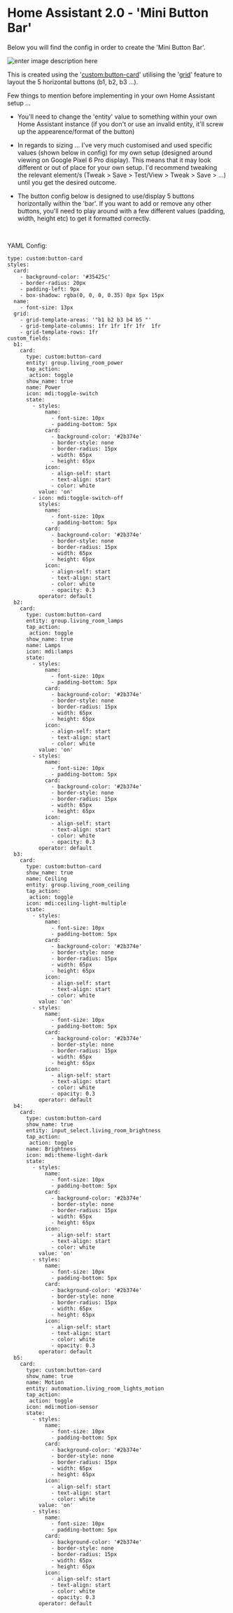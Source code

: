 # Home Assistant 2.0 - 'Mini Button Bar'

Below you will find the config in order to create the 'Mini Button Bar'. 

![enter image description here](https://i.imgur.com/j6Ue8GW.png)

This is created using the '[custom:button-card](https://github.com/custom-cards/button-card)' utilising the '[grid](https://github.com/custom-cards/button-card#advanced-styling-options)' feature to layout the 5 horizontal buttons (b1, b2, b3 ...).

Few things to mention before implementing in your own Home Assistant setup ...

 - You'll need to change the 'entity' value to something within your own Home Assistant instance (if you don't or use an invalid entity, it'll screw up the appearence/format of the button)
 
 - In regards to sizing ... I've very much customised and used specific values (shown below in config) for my own setup (designed around viewing on Google Pixel 6 Pro display). This means that it may look different or out of place for your own setup. I'd recommend tweaking the relevant element/s (Tweak > Save > Test/View > Tweak > Save > ...) until you get the desired outcome.
 - The button config below is designed to use/display 5 buttons horizontally within the 'bar'. If you want to add or remove any other buttons, you'll need to play around with a few different values (padding, width, height etc) to get it formatted correctly.

 <br> 

YAML Config:

   
    type: custom:button-card
    styles:
      card:
        - background-color: '#35425c'
        - border-radius: 20px
        - padding-left: 9px
        - box-shadow: rgba(0, 0, 0, 0.35) 0px 5px 15px
      name:
        - font-size: 13px
      grid:
        - grid-template-areas: '"b1 b2 b3 b4 b5 "'
        - grid-template-columns: 1fr 1fr 1fr 1fr  1fr
        - grid-template-rows: 1fr
    custom_fields:
      b1:
        card:
          type: custom:button-card
          entity: group.living_room_power
          tap_action:
           action: toggle
          show_name: true
          name: Power
          icon: mdi:toggle-switch
          state:
            - styles:
                name:
                  - font-size: 10px
                  - padding-bottom: 5px
                card:
                  - background-color: '#2b374e'
                  - border-style: none
                  - border-radius: 15px
                  - width: 65px
                  - height: 65px
                icon:
                  - align-self: start
                  - text-align: start
                  - color: white
              value: 'on'
            - icon: mdi:toggle-switch-off
              styles:
                name:
                  - font-size: 10px
                  - padding-bottom: 5px
                card:
                  - background-color: '#2b374e'
                  - border-style: none
                  - border-radius: 15px
                  - width: 65px
                  - height: 65px
                icon:
                  - align-self: start
                  - text-align: start
                  - color: white
                  - opacity: 0.3              
              operator: default         
      b2:
        card:
          type: custom:button-card
          entity: group.living_room_lamps
          tap_action:
           action: toggle	  
          show_name: true
          name: Lamps
          icon: mdi:lamps
          state:
            - styles:
                name:
                  - font-size: 10px
                  - padding-bottom: 5px
                card:
                  - background-color: '#2b374e'
                  - border-style: none
                  - border-radius: 15px
                  - width: 65px
                  - height: 65px
                icon:
                  - align-self: start
                  - text-align: start
                  - color: white
              value: 'on'
            - styles:
                name:
                  - font-size: 10px
                  - padding-bottom: 5px
                card:
                  - background-color: '#2b374e'
                  - border-style: none
                  - border-radius: 15px
                  - width: 65px
                  - height: 65px
                icon:
                  - align-self: start
                  - text-align: start
                  - color: white
                  - opacity: 0.3              
              operator: default  
      b3:
        card:
          type: custom:button-card
          show_name: true
          name: Ceiling
          entity: group.living_room_ceiling
          tap_action:
           action: toggle		  
          icon: mdi:ceiling-light-multiple
          state:
            - styles:
                name:
                  - font-size: 10px
                  - padding-bottom: 5px
                card:
                  - background-color: '#2b374e'
                  - border-style: none
                  - border-radius: 15px
                  - width: 65px
                  - height: 65px
                icon:
                  - align-self: start
                  - text-align: start
                  - color: white
              value: 'on'
            - styles:
                name:
                  - font-size: 10px
                  - padding-bottom: 5px
                card:
                  - background-color: '#2b374e'
                  - border-style: none
                  - border-radius: 15px
                  - width: 65px
                  - height: 65px
                icon:
                  - align-self: start
                  - text-align: start
                  - color: white
                  - opacity: 0.3              
              operator: default  
      b4:
        card:
          type: custom:button-card
          show_name: true
          entity: input_select.living_room_brightness
          tap_action:
           action: toggle		  
          name: Brightness
          icon: mdi:theme-light-dark
          state:
            - styles:
                name:
                  - font-size: 10px
                  - padding-bottom: 5px
                card:
                  - background-color: '#2b374e'
                  - border-style: none
                  - border-radius: 15px
                  - width: 65px
                  - height: 65px
                icon:
                  - align-self: start
                  - text-align: start
                  - color: white
              value: 'on'
            - styles:
                name:
                  - font-size: 10px
                  - padding-bottom: 5px
                card:
                  - background-color: '#2b374e'
                  - border-style: none
                  - border-radius: 15px
                  - width: 65px
                  - height: 65px
                icon:
                  - align-self: start
                  - text-align: start
                  - color: white
                  - opacity: 0.3              
              operator: default  
      b5:
        card:
          type: custom:button-card
          show_name: true
          name: Motion
          entity: automation.living_room_lights_motion
          tap_action:
           action: toggle	  
          icon: mdi:motion-sensor
          state:
            - styles:
                name:
                  - font-size: 10px
                  - padding-bottom: 5px
                card:
                  - background-color: '#2b374e'
                  - border-style: none
                  - border-radius: 15px
                  - width: 65px
                  - height: 65px
                icon:
                  - align-self: start
                  - text-align: start
                  - color: white
              value: 'on'
            - styles:
                name:
                  - font-size: 10px
                  - padding-bottom: 5px
                card:
                  - background-color: '#2b374e'
                  - border-style: none
                  - border-radius: 15px
                  - width: 65px
                  - height: 65px
                icon:
                  - align-self: start
                  - text-align: start
                  - color: white
                  - opacity: 0.3              
              operator: default  



